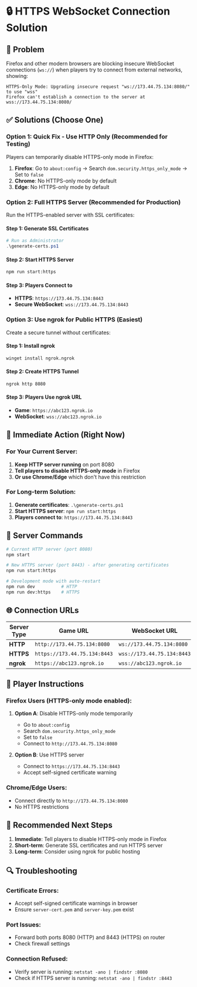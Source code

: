# 🔒 HTTPS WebSocket Connection Solution

## 🚨 **Problem**
Firefox and other modern browsers are blocking insecure WebSocket connections (`ws://`) when players try to connect from external networks, showing:
```
HTTPS-Only Mode: Upgrading insecure request "ws://173.44.75.134:8080/" to use "wss"
Firefox can't establish a connection to the server at wss://173.44.75.134:8080/
```

## ✅ **Solutions (Choose One)**

### **Option 1: Quick Fix - Use HTTP Only (Recommended for Testing)**
Players can temporarily disable HTTPS-only mode in Firefox:
1. **Firefox**: Go to `about:config` → Search `dom.security.https_only_mode` → Set to `false`
2. **Chrome**: No HTTPS-only mode by default
3. **Edge**: No HTTPS-only mode by default

### **Option 2: Full HTTPS Server (Recommended for Production)**
Run the HTTPS-enabled server with SSL certificates:

#### **Step 1: Generate SSL Certificates**
```powershell
# Run as Administrator
.\generate-certs.ps1
```

#### **Step 2: Start HTTPS Server**
```bash
npm run start:https
```

#### **Step 3: Players Connect to**
- **HTTPS**: `https://173.44.75.134:8443`
- **Secure WebSocket**: `wss://173.44.75.134:8443`

### **Option 3: Use ngrok for Public HTTPS (Easiest)**
Create a secure tunnel without certificates:

#### **Step 1: Install ngrok**
```bash
winget install ngrok.ngrok
```

#### **Step 2: Create HTTPS Tunnel**
```bash
ngrok http 8080
```

#### **Step 3: Players Use ngrok URL**
- **Game**: `https://abc123.ngrok.io`
- **WebSocket**: `wss://abc123.ngrok.io`

## 🚀 **Immediate Action (Right Now)**

### **For Your Current Server:**
1. **Keep HTTP server running** on port 8080
2. **Tell players to disable HTTPS-only mode** in Firefox
3. **Or use Chrome/Edge** which don't have this restriction

### **For Long-term Solution:**
1. **Generate certificates**: `.\generate-certs.ps1`
2. **Start HTTPS server**: `npm run start:https`
3. **Players connect to**: `https://173.44.75.134:8443`

## 🔧 **Server Commands**

```bash
# Current HTTP server (port 8080)
npm start

# New HTTPS server (port 8443) - after generating certificates
npm run start:https

# Development mode with auto-restart
npm run dev          # HTTP
npm run dev:https    # HTTPS
```

## 🌐 **Connection URLs**

| Server Type | Game URL | WebSocket URL | Port |
|-------------|----------|---------------|------|
| **HTTP** | `http://173.44.75.134:8080` | `ws://173.44.75.134:8080` | 8080 |
| **HTTPS** | `https://173.44.75.134:8443` | `wss://173.44.75.134:8443` | 8443 |
| **ngrok** | `https://abc123.ngrok.io` | `wss://abc123.ngrok.io` | Auto |

## 📱 **Player Instructions**

### **Firefox Users (HTTPS-only mode enabled):**
1. **Option A**: Disable HTTPS-only mode temporarily
   - Go to `about:config`
   - Search `dom.security.https_only_mode`
   - Set to `false`
   - Connect to `http://173.44.75.134:8080`

2. **Option B**: Use HTTPS server
   - Connect to `https://173.44.75.134:8443`
   - Accept self-signed certificate warning

### **Chrome/Edge Users:**
- Connect directly to `http://173.44.75.134:8080`
- No HTTPS restrictions

## 🎯 **Recommended Next Steps**

1. **Immediate**: Tell players to disable HTTPS-only mode in Firefox
2. **Short-term**: Generate SSL certificates and run HTTPS server
3. **Long-term**: Consider using ngrok for public hosting

## 🔍 **Troubleshooting**

### **Certificate Errors:**
- Accept self-signed certificate warnings in browser
- Ensure `server-cert.pem` and `server-key.pem` exist

### **Port Issues:**
- Forward both ports 8080 (HTTP) and 8443 (HTTPS) on router
- Check firewall settings

### **Connection Refused:**
- Verify server is running: `netstat -ano | findstr :8080`
- Check if HTTPS server is running: `netstat -ano | findstr :8443`
